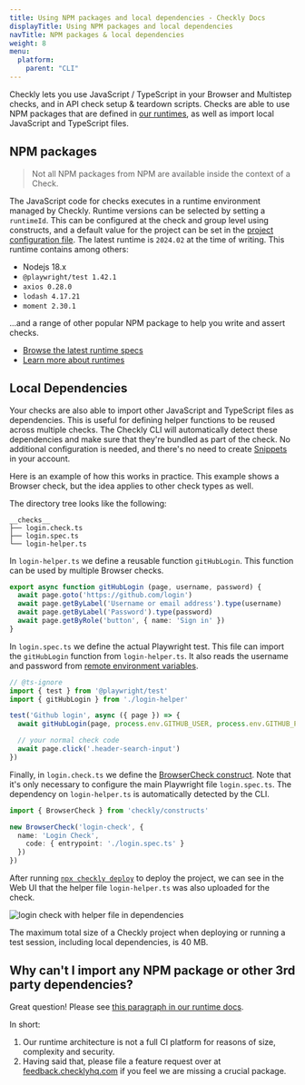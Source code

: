 ```yaml
---
title: Using NPM packages and local dependencies - Checkly Docs
displayTitle: Using NPM packages and local dependencies
navTitle: NPM packages & local dependencies
weight: 8
menu:
  platform:
    parent: "CLI"
---
```


Checkly lets you use JavaScript / TypeScript in your Browser and Multistep checks, and in API check setup & teardown scripts.
Checks are able to use NPM packages that are defined in [our runtimes](/docs/runtimes/specs/), as well as import local JavaScript and TypeScript files.


## NPM packages

> Not all NPM packages from NPM are available inside the context of a Check.

The JavaScript code for checks executes in a runtime environment managed by Checkly.
Runtime versions can be selected by setting a `runtimeId`.
This can be configured at the check and group level using constructs, and a default value for the project can be set in the [project configuration file](/docs/cli/project-structure/#global-configuration).
The latest runtime is `2024.02` at the time of writing. This runtime contains among others:

- Nodejs 18.x
- `@playwright/test 1.42.1`
- `axios 0.28.0`
- `lodash 4.17.21`
- `moment 2.30.1`

...and a range of other popular NPM package to help you write and assert checks.

- [Browse the latest runtime specs](/docs/runtimes/specs/)
- [Learn more about runtimes](/docs/runtimes/)

## Local Dependencies

Your checks are also able to import other JavaScript and TypeScript files as dependencies.
This is useful for defining helper functions to be reused across multiple checks.
The Checkly CLI will automatically detect these dependencies and make sure that they're bundled as part of the check.
No additional configuration is needed, and there's no need to create [Snippets](/docs/snippets/) in your account.

Here is an example of how this works in practice. This example shows a Browser check, but the idea applies to other check types as well.

The directory tree looks like the following:
```
__checks__
├── login.check.ts
├── login.spec.ts
└── login-helper.ts
```

In `login-helper.ts` we define a reusable function `gitHubLogin`. This function can be used by multiple Browser checks.
```ts {title="login-helper.ts"}
export async function gitHubLogin (page, username, password) {
  await page.goto('https://github.com/login')
  await page.getByLabel('Username or email address').type(username)
  await page.getByLabel('Password').type(password)
  await page.getByRole('button', { name: 'Sign in' })
}
```

In `login.spec.ts` we define the actual Playwright test. This file can import the `gitHubLogin` function from `login-helper.ts`. It also reads the username and password from [remote environment variables](/docs/cli/using-environment-variables/#remote-environment-variables).
```ts {title="loging.spec.ts"}
// @ts-ignore
import { test } from '@playwright/test'
import { gitHubLogin } from './login-helper'

test('Github login', async ({ page }) => {
  await gitHubLogin(page, process.env.GITHUB_USER, process.env.GITHUB_PWD)

  // your normal check code
  await page.click('.header-search-input')
})
```

Finally, in `login.check.ts` we define the [BrowserCheck construct](/docs/cli/constructs-reference/#browsercheck). Note that it's only necessary to configure the main Playwright file `login.spec.ts`. The dependency on `login-helper.ts` is automatically detected by the CLI.
```ts {title="login.check.ts"}
import { BrowserCheck } from 'checkly/constructs'

new BrowserCheck('login-check', {
  name: 'Login Check',
    code: { entrypoint: './login.spec.ts' }
  })
})
```

After running [`npx checkly deploy`](/docs/cli/command-line-reference/#npx-checkly-deploy) to deploy the project, we can see in the Web UI that the helper file `login-helper.ts` was also uploaded for the check.

![login check with helper file in dependencies](/docs/images/cli/github_login_helper_dependency.png)

The maximum total size of a Checkly project when deploying or running a test session, including local dependencies, is 40 MB.

## Why can't I import any NPM package or other 3rd party dependencies?

Great question! Please see [this paragraph in our runtime docs](/docs/runtimes/#why-cant-i-import-any-npm-package-or-other-3rd-party-dependencies).

In short:

1. Our runtime architecture is not a full CI platform for reasons of size, complexity and security.
2. Having said that, please file a feature request over at [feedback.checklyhq.com](https://feedback.checklyhq.com/) if 
you feel we are missing a crucial package.
